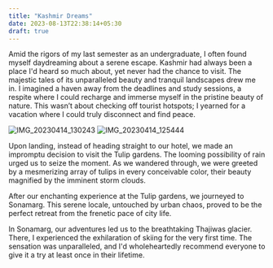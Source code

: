 ```yaml
---
title: "Kashmir Dreams"
date: 2023-08-13T22:38:14+05:30
draft: true
---
```


Amid the rigors of my last semester as an undergraduate, I often found myself daydreaming about a serene escape. Kashmir had always been a place I'd heard so much about, yet never had the chance to visit. The majestic tales of its unparalleled beauty and tranquil landscapes drew me in. I imagined a haven away from the deadlines and study sessions, a respite where I could recharge and immerse myself in the pristine beauty of nature. This wasn’t about checking off tourist hotspots; I yearned for a vacation where I could truly disconnect and find peace.

![IMG_20230414_130243](https://github.com/Vedant-Mhatre/vedant-mhatre.github.io/assets/52707230/9f57d1c8-8f64-4f3c-a267-daf33cbebbab)
![IMG_20230414_125444](https://github.com/Vedant-Mhatre/vedant-mhatre.github.io/assets/52707230/7ce92586-0b55-4909-87bd-18cf577dd719)

Upon landing, instead of heading straight to our hotel, we made an impromptu decision to visit the Tulip gardens. The looming possibility of rain urged us to seize the moment. As we wandered through, we were greeted by a mesmerizing array of tulips in every conceivable color, their beauty magnified by the imminent storm clouds.

After our enchanting experience at the Tulip gardens, we journeyed to Sonamarg. This serene locale, untouched by urban chaos, proved to be the perfect retreat from the frenetic pace of city life.

In Sonamarg, our adventures led us to the breathtaking Thajiwas glacier. There, I experienced the exhilaration of skiing for the very first time. The sensation was unparalleled, and I'd wholeheartedly recommend everyone to give it a try at least once in their lifetime.

